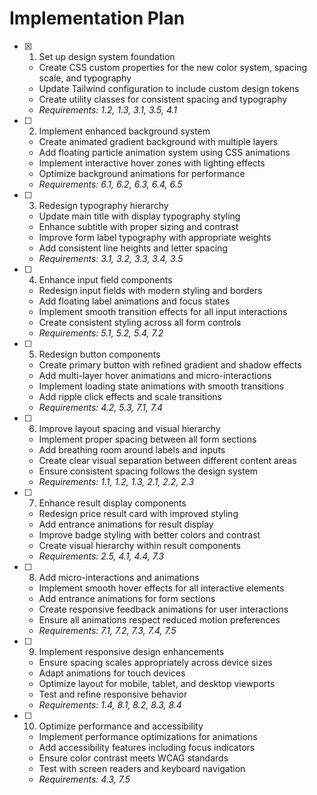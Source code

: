 # Implementation Plan

- [x] 1. Set up design system foundation
  - Create CSS custom properties for the new color system, spacing scale, and typography
  - Update Tailwind configuration to include custom design tokens
  - Create utility classes for consistent spacing and typography
  - _Requirements: 1.2, 1.3, 3.1, 3.5, 4.1_

- [ ] 2. Implement enhanced background system
  - Create animated gradient background with multiple layers
  - Add floating particle animation system using CSS animations
  - Implement interactive hover zones with lighting effects
  - Optimize background animations for performance
  - _Requirements: 6.1, 6.2, 6.3, 6.4, 6.5_

- [ ] 3. Redesign typography hierarchy
  - Update main title with display typography styling
  - Enhance subtitle with proper sizing and contrast
  - Improve form label typography with appropriate weights
  - Add consistent line heights and letter spacing
  - _Requirements: 3.1, 3.2, 3.3, 3.4, 3.5_

- [ ] 4. Enhance input field components
  - Redesign input fields with modern styling and borders
  - Add floating label animations and focus states
  - Implement smooth transition effects for all input interactions
  - Create consistent styling across all form controls
  - _Requirements: 5.1, 5.2, 5.4, 7.2_

- [ ] 5. Redesign button components
  - Create primary button with refined gradient and shadow effects
  - Add multi-layer hover animations and micro-interactions
  - Implement loading state animations with smooth transitions
  - Add ripple click effects and scale transitions
  - _Requirements: 4.2, 5.3, 7.1, 7.4_

- [ ] 6. Improve layout spacing and visual hierarchy
  - Implement proper spacing between all form sections
  - Add breathing room around labels and inputs
  - Create clear visual separation between different content areas
  - Ensure consistent spacing follows the design system
  - _Requirements: 1.1, 1.2, 1.3, 2.1, 2.2, 2.3_

- [ ] 7. Enhance result display components
  - Redesign price result card with improved styling
  - Add entrance animations for result display
  - Improve badge styling with better colors and contrast
  - Create visual hierarchy within result components
  - _Requirements: 2.5, 4.1, 4.4, 7.3_

- [ ] 8. Add micro-interactions and animations
  - Implement smooth hover effects for all interactive elements
  - Add entrance animations for form sections
  - Create responsive feedback animations for user interactions
  - Ensure all animations respect reduced motion preferences
  - _Requirements: 7.1, 7.2, 7.3, 7.4, 7.5_

- [ ] 9. Implement responsive design enhancements
  - Ensure spacing scales appropriately across device sizes
  - Adapt animations for touch devices
  - Optimize layout for mobile, tablet, and desktop viewports
  - Test and refine responsive behavior
  - _Requirements: 1.4, 8.1, 8.2, 8.3, 8.4_

- [ ] 10. Optimize performance and accessibility
  - Implement performance optimizations for animations
  - Add accessibility features including focus indicators
  - Ensure color contrast meets WCAG standards
  - Test with screen readers and keyboard navigation
  - _Requirements: 4.3, 7.5_